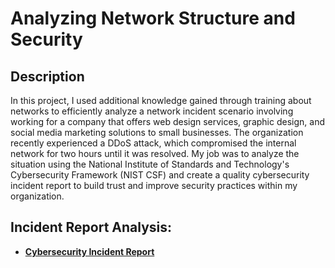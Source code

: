 <h1>Analyzing Network Structure and Security</h1>

<h2>Description</h2>
In this project, I used additional knowledge gained through training about networks to efficiently analyze a network incident scenario involving working for a company that offers web design services, graphic design, and social media marketing solutions to small businesses. The organization recently experienced a DDoS attack, which compromised the internal network for two hours until it was resolved. My job was to analyze the situation using the National Institute of Standards and Technology's Cybersecurity Framework (NIST CSF) and create a quality cybersecurity incident report to build trust and improve security practices within my organization. 
<br />

<h2>Incident Report Analysis:</h2>

- <b>[Cybersecurity Incident Report](https://github.com/gtyler23/AnalyzingNetworkStructureAndSecurity/files/11585482/Incident-report-analysis.pdf)

<!--
 ```diff
- text in red
+ text in green
! text in orange
# text in gray
@@ text in purple (and bold)@@
```
--!>
